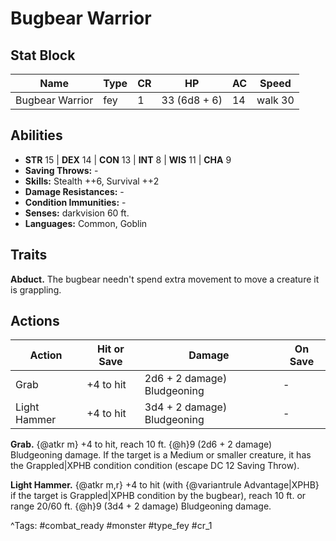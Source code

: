 # Bugbear Warrior

## Stat Block

| Name | Type | CR | HP | AC | Speed |
|------|------|----|----|----|-------|
| Bugbear Warrior | fey | 1 | 33 (6d8 + 6) | 14 | walk 30 |

## Abilities

- **STR** 15 | **DEX** 14 | **CON** 13 | **INT** 8 | **WIS** 11 | **CHA** 9
- **Saving Throws:** -  
- **Skills:** Stealth ++6, Survival ++2  
- **Damage Resistances:** -  
- **Condition Immunities:** -  
- **Senses:** darkvision 60 ft.  
- **Languages:** Common, Goblin

## Traits

**Abduct.** The bugbear needn't spend extra movement to move a creature it is grappling.


## Actions

| Action | Hit or Save | Damage | On Save |
|--------|--------------|--------|----------|
| Grab | +4 to hit | 2d6 + 2 damage) Bludgeoning | - |
| Light Hammer | +4 to hit | 3d4 + 2 damage) Bludgeoning | - |

**Grab.** {@atkr m} +4 to hit, reach 10 ft. {@h}9 (2d6 + 2 damage) Bludgeoning damage. If the target is a Medium or smaller creature, it has the Grappled|XPHB condition condition (escape DC 12 Saving Throw).

**Light Hammer.** {@atkr m,r} +4 to hit (with {@variantrule Advantage|XPHB} if the target is Grappled|XPHB condition by the bugbear), reach 10 ft. or range 20/60 ft. {@h}9 (3d4 + 2 damage) Bludgeoning damage.


^Tags: #combat_ready #monster #type_fey #cr_1